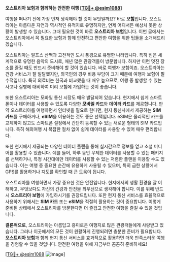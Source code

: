 **오스트리아 보험과 함께하는 안전한 여행 [[TG💪+ @esim1088](https://t.me/s/esim1088)]**

여행을 떠나기 전에 가장 먼저 생각해야 할 것이 무엇일까요? 바로 **보험**입니다. 오스트리아는 아름다운 자연과 역사적인 유적지로 유명하지만, 언제 어디서든 예상치 못한 상황이 발생할 수 있습니다. 그때 필요한 것이 바로 **오스트리아 보험**입니다. 이번 글에서는 오스트리아에서 꼭 필요한 보험과 함께 안전하고 편안한 여행을 위한 팁들을 소개해드리겠습니다.

오스트리아는 알프스 산맥과 고전적인 도시 풍경으로 유명한 나라입니다. 특히 빈은 세계적으로 유명한 음악의 도시로, 매년 많은 관광객들이 방문합니다. 하지만 이런 멋진 장소를 즐길 때도 반드시 준비해야 할 것이 있습니다. 바로 여행자 보험이죠. 오스트리아는 건강 서비스가 잘 발달했지만, 외국인의 경우 비용 부담이 크기 때문에 여행자 보험이 필수적입니다. 특히 의료비는 한국과 비교했을 때 매우 높으므로, 여행 중 발생할 수 있는 사고나 질병에 대비하여 미리 보험에 가입하는 것이 좋습니다.

또한 오스트리아는 모바일 통신 시장도 매우 발달되어 있습니다. 현지에서 쉽게 스마트폰이나 데이터를 사용할 수 있도록 다양한 **모바일 카드**와 **데이터 카드**를 제공합니다. 만약 오스트리아를 여행하면서 인터넷을 필요로 한다면, 현지 통신사에서 제공하는 **SIM 카드**를 구매하거나, **eSIM**을 이용하는 것도 좋은 선택입니다. eSIM은 물리적인 카드를 교체하지 않고도 스마트폰 설정에서 간단히 등록할 수 있는 새로운 형태의 SIM 카드입니다. 특히 해외여행 시 복잡한 절차 없이 쉽게 데이터를 사용할 수 있어 매우 편리합니다.

또한 현지에서 제공되는 다양한 데이터 플랜을 통해 실시간으로 정보를 얻고 소셜 미디어를 활용할 수 있습니다. 예를 들어, 하루 동안 무제한 데이터를 사용할 수 있는 패키지를 선택하거나, 특정 시간대에만 데이터를 사용할 수 있는 저렴한 플랜을 이용할 수도 있습니다. 이는 여행 중 중요한 순간에 유용하게 사용될 수 있으며, 특히 급한 상황에서 GPS를 활용하거나 지도를 확인할 때 큰 도움이 됩니다.

오스트리아를 여행하면서 가장 중요한 것은 안전입니다. 현지에서의 생활 환경을 잘 이해하고, 무엇보다도 자신의 건강과 안전을 최우선으로 생각해야 합니다. 이를 위해 반드시 **오스트리아 보험**에 가입하시기를 권장드립니다. 또한 현지 통신 서비스를 효율적으로 사용하기 위해서는 **SIM 카드** 또는 **eSIM**을 적절히 활용하는 것이 중요합니다. 이렇게 준비된 상태에서 오스트리아를 방문한다면 더 즐겁고 안전한 여행을 즐길 수 있을 것입니다.

**결론적으로**, 오스트리아는 아름답고 흥미로운 여행지로 많은 관광객들에게 사랑받고 있습니다. 그러나 이곳에서의 모든 것이 원활하게 진행되려면 충분한 준비가 필요합니다. **오스트리아 보험**과 함께 현지 통신 서비스를 효과적으로 활용하면 더욱 만족스러운 여행을 경험할 수 있을 것입니다. 안전한 여행을 위해 지금부터 꼼꼼히 준비하세요!

[[TG💪+ @esim1088](https://t.me/s/esim1088) ![Image](https://i.postimg.cc/Y0z9fWf4/image.png)]
